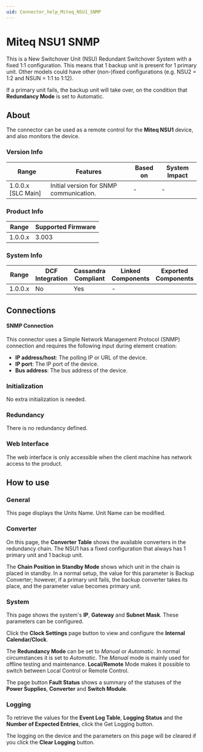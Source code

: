 ```yaml
---
uid: Connector_help_Miteq_NSU1_SNMP
---
```


# Miteq NSU1 SNMP

This is a New Switchover Unit (NSU) Redundant Switchover System with a fixed 1:1 configuration. This means that 1 backup unit is present for 1 primary unit. Other models could have other (non-)fixed configurations (e.g. NSU2 = 1:2 and NSUN = 1:1 to 1:12).

If a primary unit fails, the backup unit will take over, on the condition that **Redundancy Mode** is set to Automatic.

## About
The connector can be used as a remote control for the **Miteq NSU1** device, and also monitors the device.

### Version Info

|Range  |Features  |Based on  |System Impact  |
|---------|---------|---------|---------|
|1.0.0.x [SLC Main]     |Initial version for SNMP communication.         |-         |-         |

### Product Info

|Range  |Supported Firmware  |
|---------|---------|
|1.0.0.x     |3.003         |

### System Info

|Range  |DCF Integration  |Cassandra Compliant  |Linked Components  |Exported Components   |
|---------|---------|---------|---------|---------|
|1.0.0.x    |No       |Yes         |-         |   |

## Connections

#### SNMP Connection

This connector uses a Simple Network Management Protocol (SNMP) connection and requires the following input during element creation:


- **IP address/host**: The polling IP or URL of the device.
- **IP port**: The IP port of the device.
- **Bus address**: The bus address of the device. 


### Initialization

No extra initialization is needed.

### Redundancy

There is no redundancy defined.

### Web Interface

The web interface is only accessible when the client machine has network access to the product.

## How to use

### General
This page displays the Units Name. Unit Name can be modified.

### Converter
On this page, the **Converter Table** shows the available converters in the redundancy chain. The NSU1 has a fixed configuration that always has 1 primary unit and 1 backup unit.

The **Chain Position in Standby Mode** shows which unit in the chain is placed in standby. In a normal setup, the value for this parameter is Backup Converter; however, if a primary unit fails, the backup converter takes its place, and the parameter value becomes primary unit.

### System
This page shows the system's **IP**, **Gateway** and **Subnet Mask**. These parameters can be configured.

Click the **Clock Settings** page button to view and configure the **Internal Calendar/Clock**.

The **Redundancy Mode** can be set to *Manual* or *Automatic*. In normal circumstances it is set to *Automatic*. The *Manual* mode is mainly used for offline testing and maintenance. **Local/Remote** Mode makes it possible to switch between Local Control or Remote Control.

The page button **Fault Status** shows a summary of the statuses of the **Power Supplies**, **Converter** and **Switch Module**.

### Logging

To retrieve the values for the **Event Log Table**, **Logging Status** and the **Number of Expected Entries**, click the Get Logging button.

The logging on the device and the parameters on this page will be cleared if you click the **Clear Logging** button.

